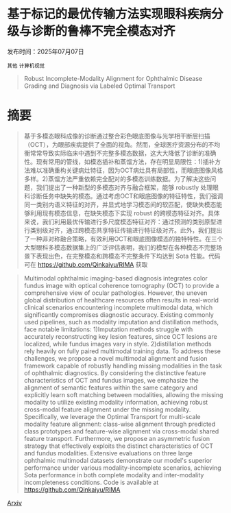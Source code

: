 # 基于标记的最优传输方法实现眼科疾病分级与诊断的鲁棒不完全模态对齐

发布时间：2025年07月07日

`其他` `计算机视觉`

> Robust Incomplete-Modality Alignment for Ophthalmic Disease Grading and Diagnosis via Labeled Optimal Transport

# 摘要

> 基于多模态眼科成像的诊断通过整合彩色眼底图像与光学相干断层扫描（OCT），为眼部疾病提供了全面的视角。然而，全球医疗资源分布的不均衡常常导致实际临床中遇到不完整多模态数据，这大大降低了诊断的准确性。现有常用的管线，如模态插补和蒸馏方法，存在明显局限性：1)插补方法难以准确重构关键病灶特征，因为OCT病灶具有局部性，而眼底图像风格多样。2)蒸馏方法严重依赖完全配对的多模态训练数据。为了解决这些问题，我们提出了一种新型的多模态对齐与融合框架，能够 robustly 处理眼科诊断任务中缺失的模态。通过考虑OCT和眼底图像的特征特性，我们强调同一类别内语义特征的对齐，并显式地学习模态间的软匹配，使缺失模态能够利用现有模态信息，在缺失模态下实现 robust 的跨模态特征对齐。具体来说，我们利用最优传输进行多尺度模态特征对齐：通过预测的类别原型进行类别级对齐，通过跨模态共享特征传输进行特征级对齐。此外，我们提出了一种非对称融合策略，有效利用OCT和眼底图像模态的独特特性。在三个大型眼科多模态数据集上的广泛评估表明，我们的模型在各种模态不完整场景下表现出色，在完整模态和跨模态不完整条件下均达到 Sota 性能。代码可在 https://github.com/Qinkaiyu/RIMA 获取

> Multimodal ophthalmic imaging-based diagnosis integrates color fundus image with optical coherence tomography (OCT) to provide a comprehensive view of ocular pathologies. However, the uneven global distribution of healthcare resources often results in real-world clinical scenarios encountering incomplete multimodal data, which significantly compromises diagnostic accuracy. Existing commonly used pipelines, such as modality imputation and distillation methods, face notable limitations: 1)Imputation methods struggle with accurately reconstructing key lesion features, since OCT lesions are localized, while fundus images vary in style. 2)distillation methods rely heavily on fully paired multimodal training data. To address these challenges, we propose a novel multimodal alignment and fusion framework capable of robustly handling missing modalities in the task of ophthalmic diagnostics. By considering the distinctive feature characteristics of OCT and fundus images, we emphasize the alignment of semantic features within the same category and explicitly learn soft matching between modalities, allowing the missing modality to utilize existing modality information, achieving robust cross-modal feature alignment under the missing modality. Specifically, we leverage the Optimal Transport for multi-scale modality feature alignment: class-wise alignment through predicted class prototypes and feature-wise alignment via cross-modal shared feature transport. Furthermore, we propose an asymmetric fusion strategy that effectively exploits the distinct characteristics of OCT and fundus modalities. Extensive evaluations on three large ophthalmic multimodal datasets demonstrate our model's superior performance under various modality-incomplete scenarios, achieving Sota performance in both complete modality and inter-modality incompleteness conditions. Code is available at https://github.com/Qinkaiyu/RIMA

[Arxiv](https://arxiv.org/abs/2507.04999)